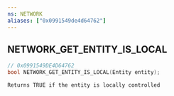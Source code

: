 ```yaml
---
ns: NETWORK
aliases: ["0x0991549de4d64762"]
---
```

## NETWORK_GET_ENTITY_IS_LOCAL

```c
// 0x0991549DE4D64762
bool NETWORK_GET_ENTITY_IS_LOCAL(Entity entity);
```

```
Returns TRUE if the entity is locally controlled
```
